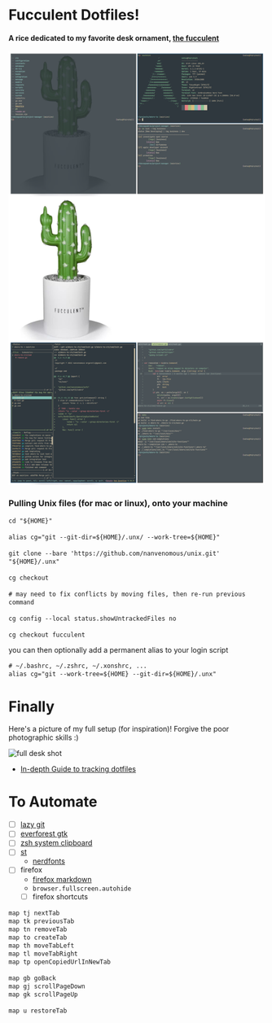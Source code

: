 # Fucculent Dotfiles!

#### A rice dedicated to my favorite desk ornament, [the fucculent](https://www.fucculent.com/)

![arch system image](./.rdm/fucculent.png)

### Pulling Unix files (for mac or linux), onto your machine

```
cd "${HOME}"

alias cg="git --git-dir=${HOME}/.unx/ --work-tree=${HOME}"

git clone --bare 'https://github.com/nanvenomous/unix.git' "${HOME}/.unx"

cg checkout

# may need to fix conflicts by moving files, then re-run previous command

cg config --local status.showUntrackedFiles no

cg checkout fucculent
```

you can then optionally add a permanent alias to your login script
```
# ~/.bashrc, ~/.zshrc, ~/.xonshrc, ...
alias cg="git --work-tree=${HOME} --git-dir=${HOME}/.unx"
```

# Finally

Here's a picture of my full setup (for inspiration)! Forgive the poor photographic skills :)

![full desk shot](.rdm/full_desk.jpg)


* [In-depth Guide to tracking dotfiles](https://developer.atlassian.com/blog/2016/02/best-way-to-store-dotfiles-git-bare-repo/)

# To Automate
* [ ] [lazy git](https://archlinux.org/packages/community/x86_64/lazygit/)
* [ ] [everforest gtk](https://github.com/Fausto-Korpsvart/Everforest-GTK-Theme)
* [ ] [zsh system clipboard](https://github.com/kutsan/zsh-system-clipboard)
* [ ] [st](https://github.com/siduck76/st)
  * [nerdfonts](https://aur.archlinux.org/packages/nerd-fonts-jetbrains-mono/)
* [ ] firefox 
  * [firefox markdown](https://github.com/KeithLRobertson/markdown-viewer#support-for-local-files-on-linux)
  * `browser.fullscreen.autohide`
  * [ ] firefox shortcuts
```
map tj nextTab
map tk previousTab
map tn removeTab
map to createTab
map th moveTabLeft
map tl moveTabRight
map tp openCopiedUrlInNewTab

map gb goBack
map gj scrollPageDown
map gk scrollPageUp

map u restoreTab
```
